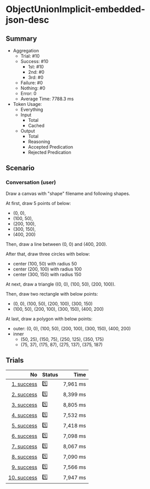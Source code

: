 # ObjectUnionImplicit-embedded-json-desc
## Summary
  - Aggregation
    - Trial: #10
    - Success: #10
      - 1st: #10
      - 2nd: #0
      - 3rd: #0
    - Failure: #0
    - Nothing: #0
    - Error: 0
    - Average Time: 7788.3 ms
  - Token Usage:
    - Everything
    - Input
      - Total
      - Cached
    - Output
      - Total
      - Reasoning
      - Accepted Predication
      - Rejected Predication

## Scenario
### Conversation (user)
Draw a canvas with "shape" filename and following shapes.

At first, draw 5 points of below:

  - (0, 0),
  - (100, 50),
  - (200, 100),
  - (300, 150),
  - (400, 200)

Then, draw a line between (0, 0) and (400, 200).

After that, draw three circles with below:

  - center (100, 50) with radius 50
  - center (200, 100) with radius 100
  - center (300, 150) with radius 150

At next, draw a triangle ((0, 0), (100, 50), (200, 100)).

Then, draw two rectangle with below points:

  - (0, 0), (100, 50), (200, 100), (300, 150)
  - (100, 50), (200, 100), (300, 150), (400, 200)

At last, draw a polygon with below points:

  - outer: (0, 0), (100, 50), (200, 100), (300, 150), (400, 200)
  - inner
    - (50, 25), (150, 75), (250, 125), (350, 175)
    - (75, 37), (175, 87), (275, 137), (375, 187)

## Trials
No | Status | Time
---:|:-------|------:
[1. success](./trials/1.success.json) | 1️⃣ | 7,961 ms
[2. success](./trials/2.success.json) | 1️⃣ | 8,399 ms
[3. success](./trials/3.success.json) | 1️⃣ | 8,805 ms
[4. success](./trials/4.success.json) | 1️⃣ | 7,532 ms
[5. success](./trials/5.success.json) | 1️⃣ | 7,418 ms
[6. success](./trials/6.success.json) | 1️⃣ | 7,098 ms
[7. success](./trials/7.success.json) | 1️⃣ | 8,067 ms
[8. success](./trials/8.success.json) | 1️⃣ | 7,090 ms
[9. success](./trials/9.success.json) | 1️⃣ | 7,566 ms
[10. success](./trials/10.success.json) | 1️⃣ | 7,947 ms